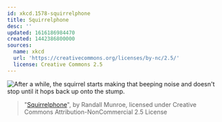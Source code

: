 ```yaml
---
id: xkcd.1578-squirrelphone
title: Squirrelphone
desc: ''
updated: 1616186984470
created: 1442386800000
sources:
  name: xkcd
  url: 'https://creativecommons.org/licenses/by-nc/2.5/'
  license: Creative Commons 2.5
---
```

![After a while, the squirrel starts making that beeping noise and doesn't stop until it hops back up onto the stump.](https://imgs.xkcd.com/comics/squirrelphone.png)
> "[Squirrelphone](https://xkcd.com/1578/)", by Randall Munroe, licensed under Creative Commons Attribution-NonCommercial 2.5 License
